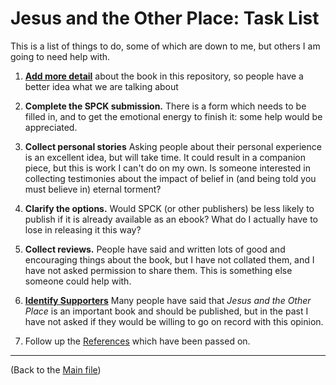 # Jesus and the Other Place: Task List

This is a list of things to do, some of which are down to me, but others I am going to need help with.

1. [**Add more detail**](Detail.md) about the book in this repository, so people have a better idea what we are talking about

1. **Complete the SPCK submission.**  There is a form which needs to be filled in, and to get the emotional energy to finish it: some help would be appreciated. 

1. **Collect personal stories**
   Asking people about their personal experience is an excellent idea, but will take time. It could result
   in a companion piece, but this is work I can't do on my own.  Is someone interested in collecting 
   testimonies about the impact of belief in (and being told you must believe in) eternal torment?

1. **Clarify the options.**
  Would SPCK (or other publishers) be less likely to publish if it is already available as an ebook?
  What do I actually have to lose in releasing it this way?

1. **Collect reviews.**
  People have said and written lots of good and encouraging things about the book, but I have not 
  collated them, and I have not asked permission to share them.  This is something else someone 
  could help with.

1. **[Identify Supporters](Supporters.md)**
   Many people have said that *Jesus and the Other Place* is an important book and should be published,
   but in the past I have not asked if they would be willing to go on record with this opinion.

1. Follow up the [References](Follow_Up.md) which have been passed on.

---

(Back to the [Main file](README.md))
